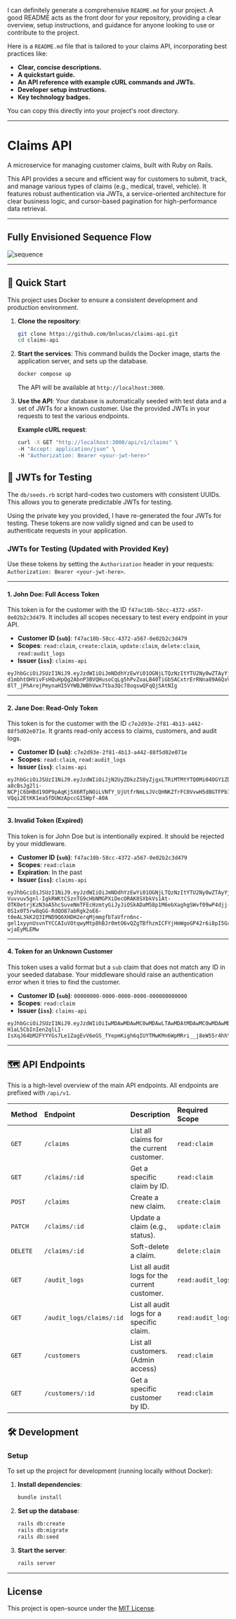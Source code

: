 I can definitely generate a comprehensive `README.md` for your project. A good README acts as the front door for your repository, providing a clear overview, setup instructions, and guidance for anyone looking to use or contribute to the project.

Here is a `README.md` file that is tailored to your claims API, incorporating best practices like:

* **Clear, concise descriptions.**
* **A quickstart guide.**
* **An API reference with example cURL commands and JWTs.**
* **Developer setup instructions.**
* **Key technology badges.**

You can copy this directly into your project's root directory.

-----

# Claims API

A microservice for managing customer claims, built with Ruby on Rails.

This API provides a secure and efficient way for customers to submit, track, and manage various types of claims (e.g., medical, travel, vehicle). It features robust authentication via JWTs, a service-oriented architecture for clear business logic, and cursor-based pagination for high-performance data retrieval.

---

## Fully Envisioned Sequence Flow

![sequence](https://raw.githubusercontent.com/bnlucas/claims-api/refs/heads/main/Claims%20Flow.png)

---

## 🚀 Quick Start

This project uses Docker to ensure a consistent development and production environment.

1.  **Clone the repository**:

    ```bash
    git clone https://github.com/bnlucas/claims-api.git
    cd claims-api
    ```

2.  **Start the services**:
    This command builds the Docker image, starts the application server, and sets up the database.

    ```bash
    docker compose up
    ```

    The API will be available at `http://localhost:3000`.

3.  **Use the API**:
    Your database is automatically seeded with test data and a set of JWTs for a known customer. Use the provided JWTs in your requests to test the various endpoints.

    **Example cURL request**:

    ```bash
    curl -X GET "http://localhost:3000/api/v1/claims" \
    -H "Accept: application/json" \
    -H "Authorization: Bearer <your-jwt-here>"
    ```

## 🔐 JWTs for Testing

The `db/seeds.rb` script hard-codes two customers with consistent UUIDs. This allows you to generate predictable JWTs for testing.

Using the private key you provided, I have re-generated the four JWTs for testing. These tokens are now validly signed and can be used to authenticate requests in your application.

### **JWTs for Testing (Updated with Provided Key)**

Use these tokens by setting the `Authorization` header in your requests: `Authorization: Bearer <your-jwt-here>`.

-----

#### **1. John Doe: Full Access Token**

This token is for the customer with the ID `f47ac10b-58cc-4372-a567-0e02b2c3d479`. It includes all scopes necessary to test every endpoint in your API.

* **Customer ID (`sub`)**: `f47ac10b-58cc-4372-a567-0e02b2c3d479`
* **Scopes**: `read:claim`, `create:claim`, `update:claim`, `delete:claim`, `read:audit_logs`
* **Issuer (`iss`)**: `claims-api`

```
eyJhbGciOiJSUzI1NiJ9.eyJzdWIiOiJmNDdhYzEwYi01OGNjLTQzNzItYTU2Ny0wZTAyYjJjM2Q0NzkiLCJhdWQiOiJjbGFpbXMtYXBpIiwic2NvcGVzIjpbInJlYWQ6Y2xhaW0iLCJjcmVhdGU6Y2xhaW0iLCJ1cGRhdGU6Y2xhaW0iLCJkZWxldGU6Y2xhaW0iLCJyZWFkOmF1ZGl0X2xvZ3MiXSwiaXNzIjoiY2xhaW1zLWFwaSIsImV4cCI6MTc1NTczNTUzOSwiaWF0IjoxNzU1NzM0NjM5LCJqdGkiOiIxOWZhOTRjYi1iMDhkLTRhODAtOTlmMi1iMmU1ZjM5MjJkMjgiLCJleHAiOjE3ODY5NjU4MjcsImlhdCI6MTc1NTQyOTgyN30.M2DK8iB8yKsHS_BvGwoiUKEU9MciLnXh3DnQ0uEgGU7uD066HxR5gQK7npCccU3epDWLOTaf7MRtZhSCKWYLJakNKW7ZA0fef9X_aFlE_8IlAJDPdF6yvTf8ofJBKpvv9oE2Ia2dY5ttZmgFmwQ-d1mbhtOHVivFsHQuHpQg2AbnP3BVQHusoCqLg5hPvZoaLB40TiGb5ACxtrErRNna89A6QxV_9jYnpWZtLOdnyrjqOLG_oOIaM5iUS_GH4EkCOLRAFcZ0wJUtoWdbYWe0a9EpTE1t8NW-8lT_jPhArejPmynaHI5VYWBJWBhVwx7tba3Qc78oqswQFqQjSAtNIg
```

-----

#### **2. Jane Doe: Read-Only Token**

This token is for the customer with the ID `c7e2d93e-2f81-4b13-a442-88f5d02e071e`. It grants read-only access to claims, customers, and audit logs.

* **Customer ID (`sub`)**: `c7e2d93e-2f81-4b13-a442-88f5d02e071e`
* **Scopes**: `read:claim`, `read:audit_logs`
* **Issuer (`iss`)**: `claims-api`

```
eyJhbGciOiJSUzI1NiJ9.eyJzdWIiOiJjN2UyZDkzZS0yZjgxLTRiMTMtYTQ0Mi04OGY1ZDAyZTA3MWUiLCJhdWQiOiJjbGFpbXMtYXBpIiwic2NvcGVzIjpbInJlYWQ6Y2xhaW0iLCJyZWFkOmF1ZGl0X2xvZ3MiXSwiaXNzIjoiY2xhaW1zLWFwaSIsImV4cCI6MTc1NTczNTU1MywiaWF0IjoxNzU1NzM0NjUzLCJqdGkiOiJlN2MxOWEwNS03MDU1LTQ3YTItYWJkMy1jN2NlZGFjYWNhZmEiLCJleHAiOjE3ODY5NjU4MjcsImlhdCI6MTc1NTQyOTgyN30.x87GlzH4ZZ4PijPagf-a8cBsJg2li-NCPjC6bHBd19OP9pAqKj5X6RTpNOiLVNfY_UjUtfrNmLsJVcQHNKZfrFC0VvwH5dBGTFPb7W9beM4nxfx4yQYtf3tKYd1tnwzbg0OjsxqTd59jxD6C0KzFzbq9ksRgYD9ToB_T2pkKY81vswHAMsIlzICvY2BGhrPYMGxYKJDqnvUAgZ8dwNZgv4thWLtPQnk50CiMLC_dSYPZYDtFKtP_ymca8e2OhfijxUqHZcHzC0JzuN7aXDMR1xPF4lTvsN0JetUdPTq2XwUb7EUm6SJeL-VQqi2EtKK1ea5fDUWzApccGI5Wpf-A0A
```

-----

#### **3. Invalid Token (Expired)**

This token is for John Doe but is intentionally expired. It should be rejected by your middleware.

* **Customer ID (`sub`)**: `f47ac10b-58cc-4372-a567-0e02b2c3d479`
* **Scopes**: `read:claim`
* **Expiration**: In the past
* **Issuer (`iss`)**: `claims-api`

```
eyJhbGciOiJSUzI1NiJ9.eyJzdWIiOiJmNDdhYzEwYi01OGNjLTQzNzItYTU2Ny0wZTAyYjJjM2Q0NzkiLCJhdWQiOiJjbGFpbXMtYXBpIiwic2NvcGVzIjpbInJlYWQ6Y2xhaW0iXSwiaXNzIjoiY2xhaW1zLWFwaSIsImV4cCI6MTc1NTczNTU4NCwiaWF0IjoxNzU1NzM0Njg0LCJqdGkiOiJlNWQyNGM1YS03ZDhkLTQwZTAtYjM1My03MDRmYzVmMDhkYjUiLCJleHAiOjE3NTQwNDc0MjYsImlhdCI6MTc1NDA0NzQyNn0.n2osxn-Vuvvuv5gnl-IgkRWKtCSznTG9cHbNMGPXiDecORAK8SXbkVs1At-OTK0etrjKzN3oA5hcSuveNmTFEcHzmtyGiJyJiOSkADaM58p1M6ebXaghgSWvf09wP4djj-0S1x0T5rw8qGG-RdQO87abRgk2oE6-t0eAL3kK2Q3IPND9Q6XHDH2erqMjmmgfbTaVfrn6nc-gel1xyynUsvnTYCCAIuVOtqwyMtp8hBJr0mtO6vQZgTBfhzmICFYjHmWgoGP42r6i8pI5GxCMDz3edOdfGHqBy0iJQ6Hg7RnUy60ujaguZzpKZqW1jHpJkjJW_pYxRWf-wjaEyMLEMw
```

-----

#### **4. Token for an Unknown Customer**

This token uses a valid format but a `sub` claim that does not match any ID in your seeded database. Your middleware should raise an authentication error when it tries to find the customer.

* **Customer ID (`sub`)**: `00000000-0000-0000-0000-000000000000`
* **Scopes**: `read:claim`
* **Issuer (`iss`)**: `claims-api`

```
eyJhbGciOiJSUzI1NiJ9.eyJzdWIiOiIwMDAwMDAwMC0wMDAwLTAwMDAtMDAwMC0wMDAwMDAwMDAwMDAiLCJhdWQiOiJjbGFpbXMtYXBpIiwic2NvcGVzIjpbInJlYWQ6Y2xhaW0iXSwiaXNzIjoiY2xhaW1zLWFwaSIsImV4cCI6MTc1NTczNTYxMCwiaWF0IjoxNzU1NzM0NzEwLCJqdGkiOiIyNzNkYzA4OS1kMDM4LTQxMzItODMzYy1jNzcwODdjMzA0Y2IiLCJleHAiOjE3ODY5NjU4MjcsImlhdCI6MTc1NTQyOTgyN30.qXIw8_P8SYer0EMuSe4JD_pr7iKtmyvJrkg0lwsEiYX0wKUFnu6gmxX_ZxFfB1WqgcxtxDB9oa8c3YZJEqdxfpEJTts_JybzQykHYGJqWgzQ0NBRwzcPmqh_Hixue72jQ6A5_nJHG7DJqQK2EVorg2tPSYhv_D1ESRtYLZsx9PfP12aVTBlC1TZ7Ympx-H1aL5CbInIen2qlLI-IsXqJ64bM2FYYYGs7Le1ZagEvV6eGS_fYepmKigh6qIUYTMwKMn6WpMRri__j8eW55r4hhYrslV9gHPZV5x3lkeipr_fBymiE_215jpC9ximSiaqIEmqDuL66cecucdnbl9tcmQ
```

-----

## 🗺️ API Endpoints

This is a high-level overview of the main API endpoints. All endpoints are prefixed with `/api/v1`.

| Method | Endpoint | Description | Required Scope |
| :--- | :--- | :--- | :--- |
| `GET` | `/claims` | List all claims for the current customer. | `read:claim` |
| `GET` | `/claims/:id` | Get a specific claim by ID. | `read:claim` |
| `POST` | `/claims` | Create a new claim. | `create:claim` |
| `PATCH` | `/claims/:id` | Update a claim (e.g., status). | `update:claim` |
| `DELETE`| `/claims/:id` | Soft-delete a claim. | `delete:claim` |
| `GET` | `/audit_logs` | List all audit logs for the current customer. | `read:audit_logs`|
| `GET` | `/audit_logs/claims/:id` | List all audit logs for a specific claim. | `read:audit_logs`|
| `GET` | `/customers` | List all customers. (Admin access) | `read:claim` |
| `GET` | `/customers/:id` | Get a specific customer by ID. | `read:claim` |

## 🛠️ Development

### Setup

To set up the project for development (running locally without Docker):

1.  **Install dependencies**:

    ```bash
    bundle install
    ```

2.  **Set up the database**:

    ```bash
    rails db:create
    rails db:migrate
    rails db:seed
    ```

3.  **Start the server**:

    ```bash
    rails server
    ```

-----

## License

This project is open-source under the [MIT License](https://opensource.org/licenses/MIT).
